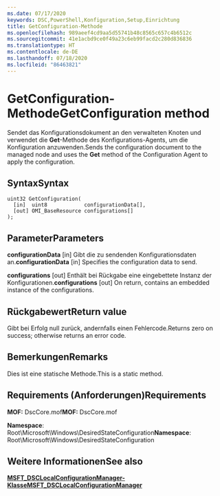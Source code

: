 ```yaml
---
ms.date: 07/17/2020
keywords: DSC,PowerShell,Konfiguration,Setup,Einrichtung
title: GetConfiguration-Methode
ms.openlocfilehash: 989aeef4cd9aa5d55741b48c8565c657c4b6512c
ms.sourcegitcommit: 41e1acbd9ce0f49a23c6eb99facd2c280d836836
ms.translationtype: HT
ms.contentlocale: de-DE
ms.lasthandoff: 07/18/2020
ms.locfileid: "86463821"
---
```

# <a name="getconfiguration-method"></a><span data-ttu-id="104c4-103">GetConfiguration-Methode</span><span class="sxs-lookup"><span data-stu-id="104c4-103">GetConfiguration method</span></span>

<span data-ttu-id="104c4-104">Sendet das Konfigurationsdokument an den verwalteten Knoten und verwendet die **Get**-Methode des Konfigurations-Agents, um die Konfiguration anzuwenden.</span><span class="sxs-lookup"><span data-stu-id="104c4-104">Sends the configuration document to the managed node and uses the **Get** method of the Configuration Agent to apply the configuration.</span></span>

## <a name="syntax"></a><span data-ttu-id="104c4-105">Syntax</span><span class="sxs-lookup"><span data-stu-id="104c4-105">Syntax</span></span>

```mof
uint32 GetConfiguration(
  [in]  uint8            configurationData[],
  [out] OMI_BaseResource configurations[]
);
```

## <a name="parameters"></a><span data-ttu-id="104c4-106">Parameter</span><span class="sxs-lookup"><span data-stu-id="104c4-106">Parameters</span></span>

<span data-ttu-id="104c4-107">**configurationData** \[in\] Gibt die zu sendenden Konfigurationsdaten an.</span><span class="sxs-lookup"><span data-stu-id="104c4-107">**configurationData** \[in\] Specifies the configuration data to send.</span></span>

<span data-ttu-id="104c4-108">**configurations** \[out\] Enthält bei Rückgabe eine eingebettete Instanz der Konfigurationen.</span><span class="sxs-lookup"><span data-stu-id="104c4-108">**configurations** \[out\] On return, contains an embedded instance of the configurations.</span></span>

## <a name="return-value"></a><span data-ttu-id="104c4-109">Rückgabewert</span><span class="sxs-lookup"><span data-stu-id="104c4-109">Return value</span></span>

<span data-ttu-id="104c4-110">Gibt bei Erfolg null zurück, andernfalls einen Fehlercode.</span><span class="sxs-lookup"><span data-stu-id="104c4-110">Returns zero on success; otherwise returns an error code.</span></span>

## <a name="remarks"></a><span data-ttu-id="104c4-111">Bemerkungen</span><span class="sxs-lookup"><span data-stu-id="104c4-111">Remarks</span></span>

<span data-ttu-id="104c4-112">Dies ist eine statische Methode.</span><span class="sxs-lookup"><span data-stu-id="104c4-112">This is a static method.</span></span>

## <a name="requirements"></a><span data-ttu-id="104c4-113">Requirements (Anforderungen)</span><span class="sxs-lookup"><span data-stu-id="104c4-113">Requirements</span></span>

<span data-ttu-id="104c4-114">**MOF:** DscCore.mof</span><span class="sxs-lookup"><span data-stu-id="104c4-114">**MOF:** DscCore.mof</span></span>

<span data-ttu-id="104c4-115">**Namespace**: Root\Microsoft\Windows\DesiredStateConfiguration</span><span class="sxs-lookup"><span data-stu-id="104c4-115">**Namespace**: Root\Microsoft\Windows\DesiredStateConfiguration</span></span>

## <a name="see-also"></a><span data-ttu-id="104c4-116">Weitere Informationen</span><span class="sxs-lookup"><span data-stu-id="104c4-116">See also</span></span>

[<span data-ttu-id="104c4-117">**MSFT_DSCLocalConfigurationManager-Klasse**</span><span class="sxs-lookup"><span data-stu-id="104c4-117">**MSFT_DSCLocalConfigurationManager**</span></span>](msft-dsclocalconfigurationmanager.md)
